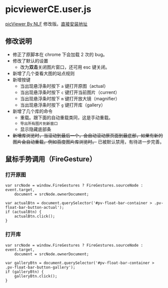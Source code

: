 picviewerCE.user.js
===================

[picViewer By NLF](http://userscripts-mirror.org/scripts/show/105741) 修改版。[直接安装地址](https://github.com/ywzhaiqi/userscript/raw/master/picviewerCE/picviewerCE.user.js)

## 修改说明

- 修正了原脚本在 chrome 下会加载 2 次的 bug。
- 修改了默认的设置
    - 改为**双击**关闭图片窗口，还可用 esc 键关闭。
- 新增了几个查看大图的站点规则
- 新增按键
    - 当出现悬浮条时按下 `a` 键打开原图（actual）
    - 当出现悬浮条时按下 `c` 键打开当前图片（current）
    - 当出现悬浮条时按下 `m` 键打开放大镜（magnifier）
    - 当出现悬浮条时按下 `g` 键打开库（gallery）
- 新增了几个库的命令
    - 重载。跟下面的自动重载类同，这是手动重载。
    - `导出所有图片到新窗口`
    - 显示隐藏底部条
- ~~新增库浏览时，当滚动到最后一个，会自动滚动原页面到最底部，如果有新的图片会自动重载。例如百度图片库浏览时。~~ 已被默认禁用，有待进一步完善。

## 鼠标手势调用（FireGesture）

### 打开原图

    var srcNode = window.FireGestures ? FireGestures.sourceNode : event.target,
        document = srcNode.ownerDocument;

    var actualBtn = document.querySelector('#pv-float-bar-container > .pv-float-bar-button-actual');
    if (actualBtn) {
        actualBtn.click();
    }

### 打开库

    var srcNode = window.FireGestures ? FireGestures.sourceNode : event.target,
        document = srcNode.ownerDocument;

    var galleryBtn = document.querySelector('#pv-float-bar-container > .pv-float-bar-button-gallery');
    if (galleryBtn) {
        galleryBtn.click();
    }